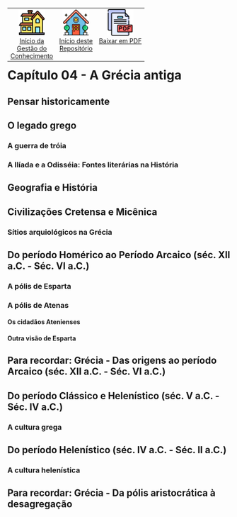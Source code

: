 <table align="right" border="0">
  <tr>
    <td align="center" valign="top">
      <a href="https://github.com/dnlclaudino/gestao-do-conhecimento#readme">
        <img src="https://github.com/dnlclaudino/imagens/blob/master/icones/casa3.png?raw=true" heigh="60" width="60"><br>Início da <br>Gestão do <br>Conhecimento
      </a>
    </td>
    <td align="center" valign="top">
      <a href="https://github.com/dnlclaudino/historia#readme">
        <img src="https://github.com/dnlclaudino/imagens/blob/master/icones/casa2.png?raw=true" heigh="60" width="60"><br>Início deste <br>Repositório
      </a>
    </td>
    <td align="center" valign="top">
      <a href="https://github.com/dnlclaudino/historia#readme">
        <img src="https://github.com/dnlclaudino/imagens/blob/master/icones-aplicativos/pdf/pdf.png?raw=true" heigh="60" width="60"><br>Baixar em PDF
      </a>
    </td>
  </tr>
</table><br><br><br><br><br>

# Capítulo 04 - A Grécia antiga

## Pensar historicamente

## O legado grego

### A guerra de tróia

### A Ilíada e a Odisséia: Fontes literárias na História

## Geografia e História

## Civilizações Cretensa e Micênica

### Sítios arquiológicos na Grécia

## Do período Homérico ao Período Arcaico (séc. XII a.C. - Séc. VI a.C.)

### A pólis de Esparta

### A pólis de Atenas

#### Os cidadãos Atenienses

#### Outra visão de Esparta

## Para recordar: Grécia - Das origens ao período Arcaico (séc. XII a.C. - Séc. VI a.C.)

## Do período Clássico e Helenístico (séc. V a.C. - Séc. IV a.C.)

### A cultura grega

## Do período Helenístico (séc. IV a.C. - Séc. II a.C.)

### A cultura helenística

## Para recordar: Grécia - Da pólis aristocrática à desagregação
